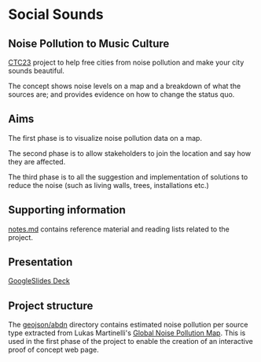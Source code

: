 # Social Sounds

## Noise Pollution to Music Culture

[CTC23](https://github.com/CodeTheCity/CTC23) project to help free cities from noise pollution and make your city sounds beautiful.

The concept shows noise levels on a map and a breakdown of what the sources are; and provides evidence on how to change the status quo.

## Aims

The first phase is to visualize noise pollution data on a map.

The second phase is to allow stakeholders to join the location and say how they are affected.

The third phase is to all the suggestion and implementation of solutions to reduce the noise (such as living walls, trees, installations etc.)

## Supporting information

[notes.md](https://github.com/CodeTheCity/social-sounds/notes.md) contains reference material and reading lists related to the project.


## Presentation
[GoogleSlides Deck](https://docs.google.com/presentation/d/1ON2o5qtaoAW66Xr63Bi7IEiA-_0FAfFfqCOKNxmVCnQ/edit?usp=sharing)


## Project structure

The [geojson/abdn](https://github.com/CodeTheCity/social-sounds/geojson/abdn) directory contains estimated noise pollution per source type extracted from Lukas Martinelli's [Global Noise Pollution Map](http://lukasmartinelli.ch/gis/2016/04/03/openstreetmap-noise-pollution-map.html). This is used in the first phase of the project to enable the creation of an interactive proof of concept web page.
